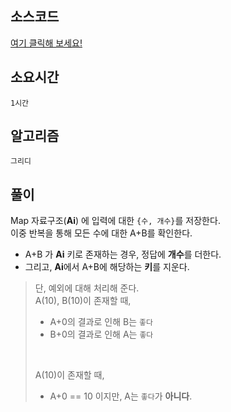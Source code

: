 ## 소스코드
[여기 클릭해 보세요!](https://github.com/BE-Archive/Algorithm-Study/blob/main/wnso-kim/Week_33/BOJ_1253_좋다/BOJ_1253_좋다.java)

## 소요시간
`1시간`

## 알고리즘
`그리디`

## 풀이
Map 자료구조(**Ai**) 에 입력에 대한 `{수, 개수}`를 저장한다.   
이중 반복을 통해 모든 수에 대한 A+B를 확인한다.
- A+B 가 **Ai** 키로 존재하는 경우, 정답에 **개수**를 더한다.
- 그리고, **Ai**에서 A+B에 해당하는 **키**를 지운다.

> 단, 예외에 대해 처리해 준다.   
> A(10), B(10)이 존재할 때,    
> - A+0의 결과로 인해 B는 `좋다`
> - B+0의 결과로 인해 A는 `좋다`
> 
> <br>
>
> A(10)이 존재할 때,    
> -  A+0 == 10 이지만, A는 `좋다`가 **아니다**.